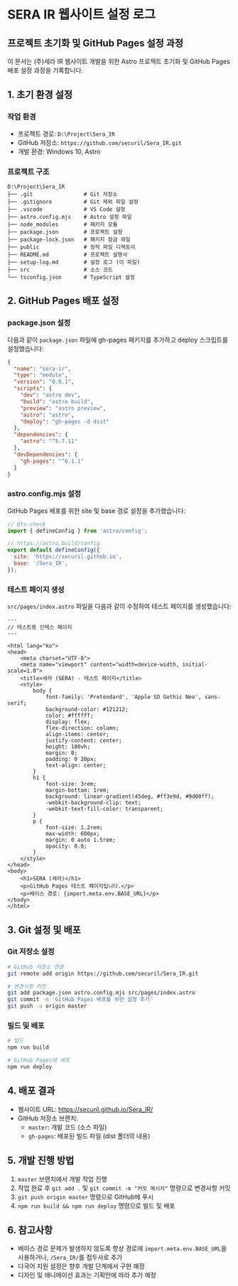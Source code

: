 # SERA IR 웹사이트 설정 로그

## 프로젝트 초기화 및 GitHub Pages 설정 과정

이 문서는 (주)세라 IR 웹사이트 개발을 위한 Astro 프로젝트 초기화 및 GitHub Pages 배포 설정 과정을 기록합니다.

## 1. 초기 환경 설정

### 작업 환경
- 프로젝트 경로: `D:\Project\Sera_IR`
- GitHub 저장소: `https://github.com/securil/Sera_IR.git`
- 개발 환경: Windows 10, Astro

### 프로젝트 구조
```
D:\Project\Sera_IR
├── .git                # Git 저장소
├── .gitignore          # Git 제외 파일 설정
├── .vscode             # VS Code 설정
├── astro.config.mjs    # Astro 설정 파일
├── node_modules        # 패키지 모듈
├── package.json        # 프로젝트 설정
├── package-lock.json   # 패키지 잠금 파일
├── public              # 정적 파일 디렉토리
├── README.md           # 프로젝트 설명서
├── setup-log.md        # 설정 로그 (이 파일)
├── src                 # 소스 코드
└── tsconfig.json       # TypeScript 설정
```

## 2. GitHub Pages 배포 설정

### package.json 설정
다음과 같이 `package.json` 파일에 gh-pages 패키지를 추가하고 deploy 스크립트를 설정했습니다:

```json
{
  "name": "sera-ir",
  "type": "module",
  "version": "0.0.1",
  "scripts": {
    "dev": "astro dev",
    "build": "astro build",
    "preview": "astro preview",
    "astro": "astro",
    "deploy": "gh-pages -d dist"
  },
  "dependencies": {
    "astro": "^5.7.11"
  },
  "devDependencies": {
    "gh-pages": "^6.1.1"
  }
}
```

### astro.config.mjs 설정
GitHub Pages 배포를 위한 site 및 base 경로 설정을 추가했습니다:

```javascript
// @ts-check
import { defineConfig } from 'astro/config';

// https://astro.build/config
export default defineConfig({
  site: 'https://securil.github.io',
  base: '/Sera_IR',
});
```

### 테스트 페이지 생성
`src/pages/index.astro` 파일을 다음과 같이 수정하여 테스트 페이지를 생성했습니다:

```astro
---
// 테스트용 인덱스 페이지
---

<html lang="ko">
<head>
	<meta charset="UTF-8">
	<meta name="viewport" content="width=device-width, initial-scale=1.0">
	<title>세라 (SERA) - 테스트 페이지</title>
	<style>
		body {
			font-family: 'Pretendard', 'Apple SD Gothic Neo', sans-serif;
			background-color: #121212;
			color: #ffffff;
			display: flex;
			flex-direction: column;
			align-items: center;
			justify-content: center;
			height: 100vh;
			margin: 0;
			padding: 0 20px;
			text-align: center;
		}
		h1 {
			font-size: 3rem;
			margin-bottom: 1rem;
			background: linear-gradient(45deg, #ff3e9d, #9d00ff);
			-webkit-background-clip: text;
			-webkit-text-fill-color: transparent;
		}
		p {
			font-size: 1.2rem;
			max-width: 600px;
			margin: 0 auto 1.5rem;
			opacity: 0.8;
		}
	</style>
</head>
<body>
	<h1>SERA (세라)</h1>
	<p>GitHub Pages 테스트 페이지입니다.</p>
	<p>베이스 경로: {import.meta.env.BASE_URL}</p>
</body>
</html>
```

## 3. Git 설정 및 배포

### Git 저장소 설정
```bash
# GitHub 저장소 연결
git remote add origin https://github.com/securil/Sera_IR.git

# 변경사항 커밋
git add package.json astro.config.mjs src/pages/index.astro
git commit -m 'GitHub Pages 배포를 위한 설정 추가'
git push -u origin master
```

### 빌드 및 배포
```bash
# 빌드
npm run build

# GitHub Pages에 배포
npm run deploy
```

## 4. 배포 결과

- 웹사이트 URL: https://securil.github.io/Sera_IR/
- GitHub 저장소 브랜치:
  - `master`: 개발 코드 (소스 파일)
  - `gh-pages`: 배포된 빌드 파일 (dist 폴더의 내용)

## 5. 개발 진행 방법

1. `master` 브랜치에서 개발 작업 진행
2. 작업 완료 후 `git add .` 및 `git commit -m "커밋 메시지"` 명령으로 변경사항 커밋
3. `git push origin master` 명령으로 GitHub에 푸시
4. `npm run build && npm run deploy` 명령으로 빌드 및 배포

## 6. 참고사항

- 베이스 경로 문제가 발생하지 않도록 항상 경로에 `import.meta.env.BASE_URL`을 사용하거나, `/Sera_IR/`를 접두사로 추가
- 다국어 지원 설정은 향후 개발 단계에서 구현 예정
- 디자인 및 애니메이션 효과는 기획안에 따라 추가 예정
